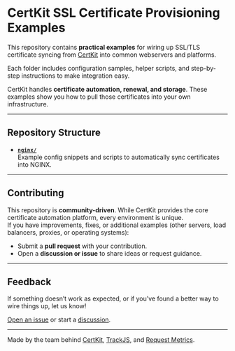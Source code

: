 # CertKit SSL Certificate Provisioning Examples

This repository contains **practical examples** for wiring up SSL/TLS certificate syncing from [CertKit](https://www.certkit.io) into common webservers and platforms.  

Each folder includes configuration samples, helper scripts, and step-by-step instructions to make integration easy.

CertKit handles **certificate automation, renewal, and storage**. These examples show you how to pull those certificates into your own infrastructure.

---

## Repository Structure

- **[`nginx/`](./nginx/)**  
  Example config snippets and scripts to automatically sync certificates into NGINX.

<!-- - **[`apache/`](./apache/)**  
  Integration examples for Apache HTTP Server, including SSL config and reload helpers.

- **[`caddy/`](./caddy/)**  
  How to connect CertKit certificates to Caddy, including JSON and Caddyfile examples.

- **[`iis/`](./iis/)**  
  PowerShell and batch scripts to import CertKit certificates into IIS on Windows. -->

---

## Contributing

This repository is **community-driven**. While CertKit provides the core certificate automation platform, every environment is unique.  
If you have improvements, fixes, or additional examples (other servers, load balancers, proxies, or operating systems):

- Submit a **pull request** with your contribution.
- Open a **discussion or issue** to share ideas or request guidance.

---

## Feedback

If something doesn’t work as expected, or if you’ve found a better way to wire things up, let us know!  

[Open an issue](../../issues) or start a [discussion](../../discussions).

---

Made by the team behind [CertKit](https://certkit.io), [TrackJS](https://trackjs.com), and [Request Metrics](https://requestmetrics.com).

